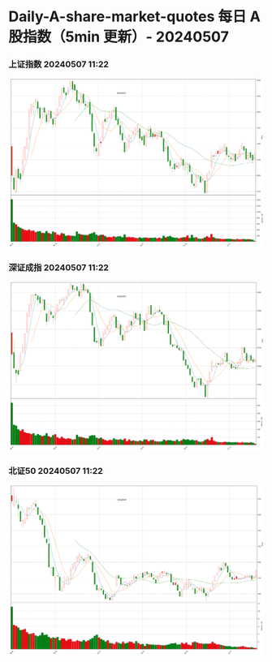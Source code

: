 
# Daily-A-share-market-quotes 每日 A 股指数（5min 更新）- 20240507

### 上证指数 20240507 11:22
![](./fig/2024/5/20240507-sh000001.png)

### 深证成指 20240507 11:22
![](./fig/2024/5/20240507-sz399001.png)

### 北证50 20240507 11:22
![](./fig/2024/5/20240507-bj899050.png)
